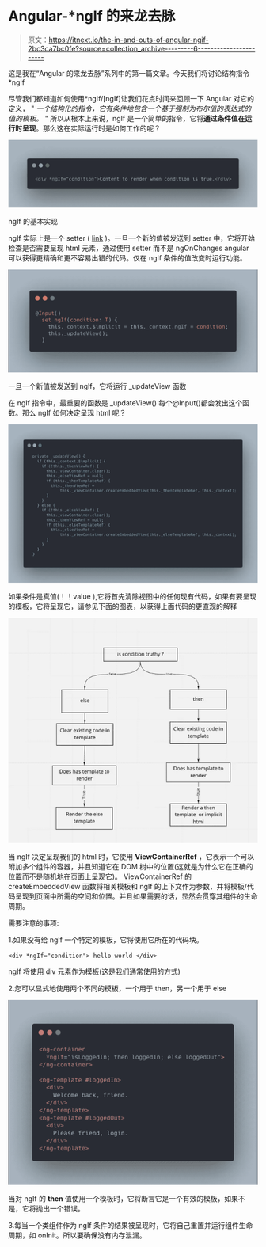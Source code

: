 # Angular-*ngIf 的来龙去脉

> 原文：<https://itnext.io/the-in-and-outs-of-angular-ngif-2bc3ca7bc0fe?source=collection_archive---------6----------------------->

这是我在“Angular 的来龙去脉”系列中的第一篇文章。今天我们将讨论结构指令*ngIf

尽管我们都知道如何使用*ngIf/[ngIf]让我们花点时间来回顾一下 Angular 对它的定义，
" *一个结构化的指令，它有条件地包含一个基于强制为布尔值的表达式的值的模板。* "
所以从根本上来说，ngIf 是一个简单的指令，它将**通过条件值在运行时呈现**。那么这在实际运行时是如何工作的呢？

![](img/c1c891e5e0bbe2bd64b2b3cfd716b9fb.png)

ngIf 的基本实现

ngIf 实际上是一个 setter ( [link](https://www.typescripttutorial.net/typescript-tutorial/typescript-getters-setters/) )。一旦一个新的值被发送到 setter 中，它将开始检查是否需要呈现 html 元素，通过使用 setter 而不是 ngOnChanges angular 可以获得更精确和更不容易出错的代码。仅在 ngIf 条件的值改变时运行功能。

![](img/ee9f25eae8d6ffb746ed65f2f5e911f8.png)

一旦一个新值被发送到 ngIf，它将运行 _updateView 函数

在 ngIf 指令中，最重要的函数是 _updateView()
每个@Input()都会发出这个函数。那么 ngIf 如何决定呈现 html 呢？

![](img/f237612de75c7b57fb6ffae16eb437eb.png)

如果条件是真值(！！value ),它将首先清除视图中的任何现有代码，如果有要呈现的模板，它将呈现它，请参见下面的图表，以获得上面代码的更直观的解释

![](img/34f3d87b9cb10ffe2cbd999b37ded8ff.png)

当 ngIf 决定呈现我们的 html 时，它使用 **ViewContainerRef** ，它表示一个可以附加多个组件的容器，并且知道它在 DOM 树中的位置(这就是为什么它在正确的位置而不是随机地在页面上呈现它)。
ViewContainerRef 的 createEmbeddedView 函数将相关模板和 ngIf 的上下文作为参数，并将模板/代码呈现到页面中所需的空间和位置。并且如果需要的话，显然会贯穿其组件的生命周期。

需要注意的事项:

1.如果没有给 ngIf 一个特定的模板，它将使用它所在的代码块。

```
<div *ngIf="condition"> hello world </div>
```

ngIf 将使用 div 元素作为模板(这是我们通常使用的方式)

2.您可以显式地使用两个不同的模板，一个用于 then，另一个用于 else

![](img/1285fb405d966c058b86458829e98100.png)

当对 ngIf 的 **then** 值使用一个模板时，它将断言它是一个有效的模板，如果不是，它将抛出一个错误。

3.每当一个类组件作为 ngIf 条件的结果被呈现时，它将自己重置并运行组件生命周期，如 onInit。所以要确保没有内存泄漏。